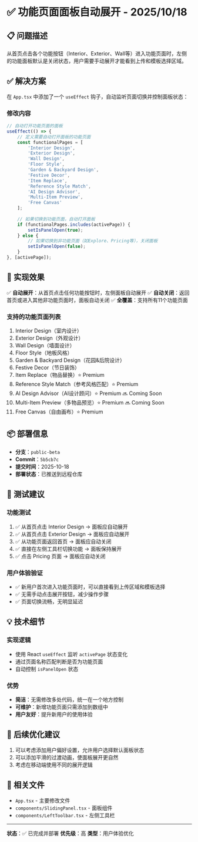 # ✅ 功能页面面板自动展开 - 2025/10/18

## 📋 问题描述

从首页点击各个功能按钮（Interior、Exterior、Wall等）进入功能页面时，左侧的功能面板默认是关闭状态，用户需要手动展开才能看到上传和模板选择区域。

## ✅ 解决方案

在 `App.tsx` 中添加了一个 `useEffect` 钩子，自动监听页面切换并控制面板状态：

### 修改内容

```typescript
// 自动打开功能页面的面板
useEffect(() => {
    // 定义需要自动打开面板的功能页面
    const functionalPages = [
        'Interior Design',
        'Exterior Design', 
        'Wall Design',
        'Floor Style',
        'Garden & Backyard Design',
        'Festive Decor',
        'Item Replace',
        'Reference Style Match',
        'AI Design Advisor',
        'Multi-Item Preview',
        'Free Canvas'
    ];
    
    // 如果切换到功能页面，自动打开面板
    if (functionalPages.includes(activePage)) {
        setIsPanelOpen(true);
    } else {
        // 如果切换到非功能页面（如Explore、Pricing等），关闭面板
        setIsPanelOpen(false);
    }
}, [activePage]);
```

## 🎯 实现效果

✅ **自动展开**：从首页点击任何功能按钮时，左侧面板自动展开
✅ **自动关闭**：返回首页或进入其他非功能页面时，面板自动关闭
✅ **全覆盖**：支持所有11个功能页面

### 支持的功能页面列表

1. Interior Design（室内设计）
2. Exterior Design（外观设计）
3. Wall Design（墙面设计）
4. Floor Style（地板风格）
5. Garden & Backyard Design（花园&后院设计）
6. Festive Decor（节日装饰）
7. Item Replace（物品替换）⭐ Premium
8. Reference Style Match（参考风格匹配）⭐ Premium
9. AI Design Advisor（AI设计顾问）⭐ Premium 🔜 Coming Soon
10. Multi-Item Preview（多物品预览）⭐ Premium 🔜 Coming Soon
11. Free Canvas（自由画布）⭐ Premium

## 📦 部署信息

- **分支**：`public-beta`
- **Commit**：`5b5cb7c`
- **提交时间**：2025-10-18
- **部署状态**：已推送到远程仓库

## 🧪 测试建议

### 功能测试
1. ✅ 从首页点击 Interior Design → 面板应自动展开
2. ✅ 从首页点击 Exterior Design → 面板应自动展开
3. ✅ 从功能页面返回首页 → 面板应自动关闭
4. ✅ 直接在左侧工具栏切换功能 → 面板保持展开
5. ✅ 点击 Pricing 页面 → 面板应自动关闭

### 用户体验验证
- ✅ 新用户首次进入功能页面时，可以直接看到上传区域和模板选择
- ✅ 无需手动点击展开按钮，减少操作步骤
- ✅ 页面切换流畅，无明显延迟

## 💡 技术细节

### 实现逻辑
- 使用 React `useEffect` 监听 `activePage` 状态变化
- 通过页面名称匹配判断是否为功能页面
- 自动控制 `isPanelOpen` 状态

### 优势
- **简洁**：无需修改多处代码，统一在一个地方控制
- **可维护**：新增功能页面只需添加到数组中
- **用户友好**：提升新用户的使用体验

## 🔄 后续优化建议

1. 可以考虑添加用户偏好设置，允许用户选择默认面板状态
2. 可以添加平滑的过渡动画，使面板展开更自然
3. 考虑在移动端使用不同的展开逻辑

## 📝 相关文件

- `App.tsx` - 主要修改文件
- `components/SlidingPanel.tsx` - 面板组件
- `components/LeftToolbar.tsx` - 左侧工具栏

---

**状态**：✅ 已完成并部署
**优先级**：高
**类型**：用户体验优化

